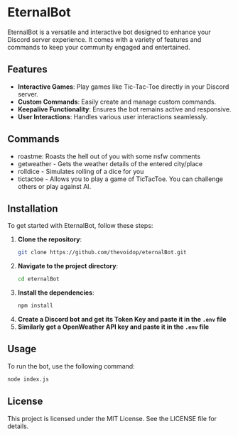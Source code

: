 # EternalBot

EternalBot is a versatile and interactive bot designed to enhance your Discord server experience. It comes with a variety of features and commands to keep your community engaged and entertained.

## Features

- **Interactive Games**: Play games like Tic-Tac-Toe directly in your Discord server.
- **Custom Commands**: Easily create and manage custom commands.
- **Keepalive Functionality**: Ensures the bot remains active and responsive.
- **User Interactions**: Handles various user interactions seamlessly.

## Commands

- roastme: Roasts the hell out of you with some nsfw comments
- getweather - Gets the weather details of the entered city/place
- rolldice - Simulates rolling of a dice for you
- tictactoe - Allows you to play a game of TicTacToe. You can challenge others or play against AI.

## Installation

To get started with EternalBot, follow these steps:

1. **Clone the repository**:
    ```bash
    git clone https://github.com/thevoidop/eternalBot.git
    ```
2. **Navigate to the project directory**:
    ```bash
    cd eternalBot
    ```
3. **Install the dependencies**:
    ```bash
    npm install
    ```
4. **Create a Discord bot and get its Token Key and paste it in the `.env` file**
5. **Similarly get a OpenWeather API key and paste it in the `.env` file**

## Usage

To run the bot, use the following command:
```bash
node index.js
```

## License

This project is licensed under the MIT License. See the LICENSE file for details.
